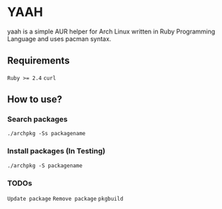 # YAAH
yaah is a simple AUR helper for Arch Linux written in Ruby Programming Language and uses pacman syntax.

## Requirements
`Ruby >= 2.4`
`curl`

## How to use?

### Search packages
`./archpkg -Ss packagename`

### Install packages (In Testing)
`./archpkg -S packagename`

### TODOs
`Update package`
`Remove package`
`pkgbuild`
